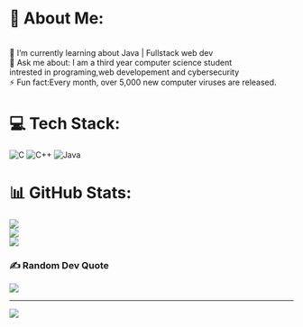 # 💫 About Me:
<br>🌱 I’m currently learning about Java | Fullstack web dev<br>💬 Ask me about: I am a third year computer science student <br>intrested in programing,web developement and cybersecurity<br>⚡ Fun fact:Every month, over 5,000 new computer viruses are released.


# 💻 Tech Stack:
![C](https://img.shields.io/badge/c-%2300599C.svg?style=for-the-badge&logo=c&logoColor=white) ![C++](https://img.shields.io/badge/c++-%2300599C.svg?style=for-the-badge&logo=c%2B%2B&logoColor=white) ![Java](https://img.shields.io/badge/java-%23ED8B00.svg?style=for-the-badge&logo=openjdk&logoColor=white)
# 📊 GitHub Stats:
![](https://github-readme-stats.vercel.app/api?username=azadshubh&theme=dark&hide_border=false&include_all_commits=false&count_private=false)<br/>
![](https://github-readme-streak-stats.herokuapp.com/?user=azadshubh&theme=dark&hide_border=false)<br/>
![](https://github-readme-stats.vercel.app/api/top-langs/?username=azadshubh&theme=dark&hide_border=false&include_all_commits=false&count_private=false&layout=compact)

### ✍️ Random Dev Quote
![](https://quotes-github-readme.vercel.app/api?type=horizontal&theme=radical)

---
[![](https://visitcount.itsvg.in/api?id=azadshubh&icon=0&color=0)](https://visitcount.itsvg.in)

<!-- Proudly created with GPRM ( https://gprm.itsvg.in ) -->
